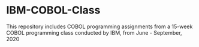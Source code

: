 # IBM-COBOL-Class
This repository includes COBOL programming assignments from a 15-week COBOL programming class conducted by IBM, from June - September, 2020
